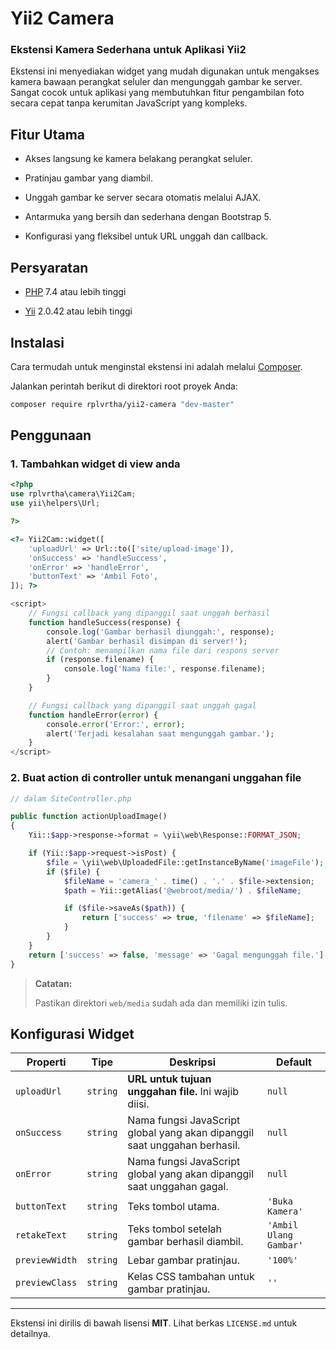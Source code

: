 # Yii2 Camera

### Ekstensi Kamera Sederhana untuk Aplikasi Yii2

Ekstensi ini menyediakan widget yang mudah digunakan untuk mengakses kamera bawaan perangkat seluler dan mengunggah gambar ke server. Sangat cocok untuk aplikasi yang membutuhkan fitur pengambilan foto secara cepat tanpa kerumitan JavaScript yang kompleks.

## Fitur Utama

- Akses langsung ke kamera belakang perangkat seluler.

- Pratinjau gambar yang diambil.

- Unggah gambar ke server secara otomatis melalui AJAX.

- Antarmuka yang bersih dan sederhana dengan Bootstrap 5.

- Konfigurasi yang fleksibel untuk URL unggah dan callback.

## Persyaratan

- [PHP](https://php.net/) 7.4 atau lebih tinggi

- [Yii](https://yiiframework.com/) 2.0.42 atau lebih tinggi

## Instalasi

Cara termudah untuk menginstal ekstensi ini adalah melalui [Composer](https://getcomposer.org).

Jalankan perintah berikut di direktori root proyek Anda:

```bash
composer require rplvrtha/yii2-camera "dev-master"
```
## Penggunaan

### 1. Tambahkan widget di view anda

```php
<?php
use rplvrtha\camera\Yii2Cam;
use yii\helpers\Url;

?>

<?= Yii2Cam::widget([
    'uploadUrl' => Url::to(['site/upload-image']),
    'onSuccess' => 'handleSuccess',
    'onError' => 'handleError',
    'buttonText' => 'Ambil Foto',
]); ?>

<script>
    // Fungsi callback yang dipanggil saat unggah berhasil
    function handleSuccess(response) {
        console.log('Gambar berhasil diunggah:', response);
        alert('Gambar berhasil disimpan di server!');
        // Contoh: menampilkan nama file dari respons server
        if (response.filename) {
            console.log('Nama file:', response.filename);
        }
    }

    // Fungsi callback yang dipanggil saat unggah gagal
    function handleError(error) {
        console.error('Error:', error);
        alert('Terjadi kesalahan saat mengunggah gambar.');
    }
</script>
```

### 2. Buat action di controller untuk menangani unggahan file

```php
// dalam SiteController.php

public function actionUploadImage()
{
    Yii::$app->response->format = \yii\web\Response::FORMAT_JSON;

    if (Yii::$app->request->isPost) {
        $file = \yii\web\UploadedFile::getInstanceByName('imageFile');
        if ($file) {
            $fileName = 'camera_' . time() . '.' . $file->extension;
            $path = Yii::getAlias('@webroot/media/') . $fileName;

            if ($file->saveAs($path)) {
                return ['success' => true, 'filename' => $fileName];
            }
        }
    }
    return ['success' => false, 'message' => 'Gagal mengunggah file.'];
}
```

> **Catatan:**
>
> Pastikan direktori `web/media` sudah ada dan memiliki izin tulis.

## Konfigurasi Widget

|Properti|Tipe|Deskripsi|Default|
|---|---|---|---|
|`uploadUrl`|`string`|**URL untuk tujuan unggahan file.** Ini wajib diisi.|`null`|
|`onSuccess`|`string`|Nama fungsi JavaScript global yang akan dipanggil saat unggahan berhasil.|`null`|
|`onError`|`string`|Nama fungsi JavaScript global yang akan dipanggil saat unggahan gagal.|`null`|
|`buttonText`|`string`|Teks tombol utama.|`'Buka Kamera'`|
|`retakeText`|`string`|Teks tombol setelah gambar berhasil diambil.|`'Ambil Ulang Gambar'`|
|`previewWidth`|`string`|Lebar gambar pratinjau.|`'100%'`|
|`previewClass`|`string`|Kelas CSS tambahan untuk gambar pratinjau.|`''`|
---
Ekstensi ini dirilis di bawah lisensi **MIT**. Lihat berkas `LICENSE.md` untuk detailnya.
